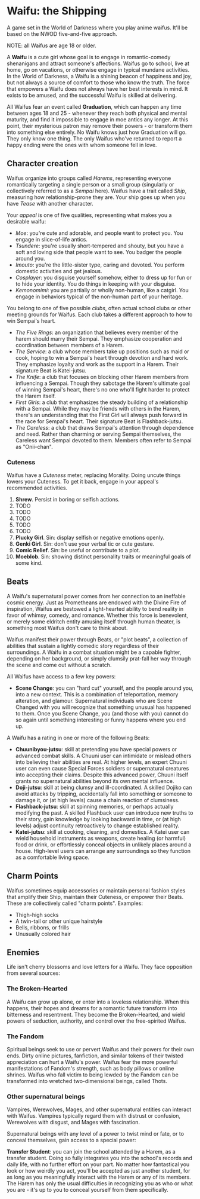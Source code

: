 <!-- TITLE: Waifu The Shipping -->
<!-- SUBTITLE: A quick summary of Waifu The Shipping -->

# Waifu: the Shipping

A game set in the World of Darkness where you play anime waifus. It'll be based on the NWOD five-and-five approach.

NOTE: all Waifus are age 18 or older.

A **Waifu** is a cute girl whose goal is to engage in romantic-comedy shenanigans and attract someone's affections. Waifus go to school, live at home, go on vacations, or otherwise engage in typical mundane activities. In the World of Darkness, a Waifu is a shining beacon of happiness and joy, but not always a source of comfort to those who know the truth. The force that empowers a Waifu does not always have her best interests in mind. It exists to be amused, and the successful Waifu is skilled at delivering.

All Waifus fear an event called **Graduation**, which can happen any time between ages 18 and 25 - whenever they reach both physical and mental maturity, and find it impossible to engage in moe antics any longer. At this point, their mysterious patron may remove their powers - or transform them into something else entirely. No Waifu knows just how Graduation will go. They only know one thing. The only Waifus who've returned to report a happy ending were the ones with whom someone fell in love.

## Character creation

Waifus organize into groups called *Harems*, representing everyone romantically targeting a single person or a small group (singularly or collectively referred to as a *Sempai* here). Waifus have a trait called *Ship*, measuring how relationship-prone they are. Your ship goes up when you have *Tease* with another character.

Your *appeal* is one of five qualities, representing what makes you a desirable waifu:

* *Moe*: you're cute and adorable, and people want to protect you. You engage in slice-of-life antics.
* *Tsundere*: you're usually short-tempered and shouty, but you have a soft and loving side that people want to see. You badger the people around you.
* *Imouto*: you're the little-sister type, caring and devoted. You perform domestic activities and get jealous.
* *Cosplayer*: you disguise yourself somehow, either to dress up for fun or to hide your identity. You do things in keeping with your disguise.
* *Kemonomimi*: you are partially or wholly non-human, like a catgirl. You engage in behaviors typical of the non-human part of your heritage.

You belong to one of five possible *clubs*, often actual school clubs or other meeting grounds for Waifus. Each club takes a different approach to how to win Sempai's heart.

* *The Five Rings*: an organization that believes every member of the harem should marry their Sempai. They emphasize cooperation and coordination between members of a Harem.
* *The Service*: a club whose members take up positions such as maid or cook, hoping to win a Sempai's heart through devotion and hard work. They emphasize loyalty and work as the support in a Harem. Their signature Beat is Katei-jutsu.
* *The Knife*: a club that focuses on blocking other Harem members from influencing a Sempai. Though they sabotage the Harem's ultimate goal of winning Sempai's heart, there's no one who'll fight harder to protect the Harem itself.
* *First Girls*: a club that emphasizes the steady building of a relationship with a Sempai. While they may be friends with others in the Harem, there's an understanding that the First Girl will always push forward in the race for Sempai's heart. Their signature Beat is Flashback-jutsu.
* *The Careless*: a club that draws Sempai's attention through dependence and need. Rather than charming or serving Sempai themselves, the Careless want Sempai devoted to them. Members often refer to Sempai as "Onii-chan".

### Cuteness

Waifus have a *Cuteness* meter, replacing Morality. Doing uncute things lowers your Cuteness. To get it back, engage in your appeal's recommended activities.

1. **Shrew**. Persist in boring or selfish actions.
2. TODO
3. TODO
4. TODO
5. TODO
6. TODO
7. **Plucky Girl**. Sin: display selfish or negative emotions openly.
8. **Genki Girl**. Sin: don't use your verbal tic or cute gesture.
9. **Comic Relief**. Sin: be useful or contribute to a plot.
10. **Moeblob**. Sin: showing distinct personality traits or meaningful goals of some kind.

## Beats

A Waifu's supernatural power comes from her connection to an ineffable cosmic energy. Just as Prometheans are endowed with the Divine Fire of inspiration, Waifus are bestowed a light-hearted ability to bend reality in favor of whimsy, comedy, and romance. Whether this force is benevolent, or merely some eldritch entity amusing itself through human theater, is something most Waifus don't care to think about.

Waifus manifest their power through Beats, or "plot beats", a collection of abilities that sustain a lightly comedic story regardless of their surroundings. A Waifu in a combat situation might be a capable fighter, depending on her background, or simply clumsily prat-fall her way through the scene and come out without a scratch.

All Waifus have access to a few key powers:

* **Scene Change**: you can "hard cut" yourself, and the people around you, into a new context. This is a combination of teleportation, memory alteration, and glamour. Supernatural individuals who are Scene Changed with you will recognize that something unusual has happened to them. Once you Scene Change, you (and those with you) cannot do so again until something interesting or funny happens where you end up.

A Waifu has a rating in one or more of the following Beats:

* **Chuunibyou-jutsu**: skill at pretending you have special powers or advanced combat skills. A Chuuni user can intimidate or mislead others into believing their abilities are real. At higher levels, an expert Chuuni user can even cause Special Forces soldiers or supernatural creatures into accepting their claims. Despite this advanced power, Chuuni itself grants no supernatural abilities beyond its own mental influence.
* **Doji-jutsu**: skill at being clumsy and ill-coordinated. A skilled Dojiko can avoid attacks by tripping, accidentally fall into something or someone to damage it, or (at high levels) cause a chain reaction of clumsiness.
* **Flashback-jutsu**: skill at spinning memories, or perhaps actually modifying the past. A skilled Flashback user can introduce new truths to their story, gain knowledge by looking backward in time, or (at high levels) adjust continuity retroactively to change established reality.
* **Katei-jutsu**: skill at cooking, cleaning, and domestics. A Katei user can wield household instruments as weapons, create healing (or harmful) food or drink, or effortlessly conceal objects in unlikely places around a house. High-level users can arrange any surroundings so they function as a comfortable living space.

## Charm Points

Waifus sometimes equip accessories or maintain personal fashion styles that amplify their Ship, maintain their Cuteness, or empower their Beats. These are collectively called "charm points". Examples:

* Thigh-high socks
* A twin-tail or other unique hairstyle
* Bells, ribbons, or frills
* Unusually colored hair

## Enemies

Life isn't cherry blossoms and love letters for a Waifu. They face opposition from several sources:

### The Broken-Hearted

A Waifu can grow up alone, or enter into a loveless relationship. When this happens, their hopes and dreams for a romantic future transform into bitterness and resentment. They become the Broken-Hearted, and wield powers of seduction, authority, and control over the free-spirited Waifus.

### The Fandom

Spiritual beings seek to use or pervert Waifus and their powers for their own ends. Dirty online pictures, fanfiction, and similar tokens of their twisted appreciation can hurt a Waifu's power. Waifus fear the more powerful manifestations of Fandom's strength, such as body pillows or online shrines. Waifus who fall victim to being lewded by the Fandom can be transformed into wretched two-dimensional beings, called Thots.

### Other supernatural beings

Vampires, Werewolves, Mages, and other supernatural entities can interact with Waifus. Vampires typically regard them with distrust or confusion, Werewolves with disgust, and Mages with fascination.

Supernatural beings with any level of a power to twist mind or fate, or to conceal themselves, gain access to a special power:

**Transfer Student**: you can join the school attended by a Harem, as a transfer student. Doing so fully integrates you into the school's records and daily life, with no further effort on your part. No matter how fantastical you look or how weirdly you act, you'll be accepted as just another student, for as long as you meaningfully interact with the Harem or any of its members. The Harem has only the usual difficulties in recognizing you as who or what you are - it's up to you to conceal yourself from them specifically.
